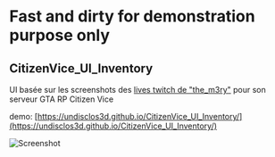 # Fast and dirty for demonstration purpose only

## CitizenVice_UI_Inventory

UI basée sur les screenshots des [lives twitch de "the_m3ry"](https://www.twitch.tv/the_m3ry/) pour son serveur GTA RP Citizen Vice

demo: [https://undisclos3d.github.io/CitizenVice_UI_Inventory/](https://undisclos3d.github.io/CitizenVice_UI_Inventory/)

![Screenshot](https://github.com/Undisclos3d/CitizenVice_UI_Inventory/blob/main/Screenshot.png?raw=true)
